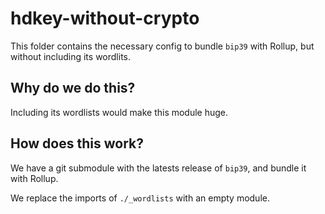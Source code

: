 # hdkey-without-crypto

This folder contains the necessary config to bundle `bip39` with Rollup, but
without including its wordlits.

## Why do we do this?

Including its wordlists would make this module huge.

## How does this work?

We have a git submodule with the latests release of `bip39`, and bundle it
with Rollup.

We replace the imports of `./_wordlists` with an empty module.

